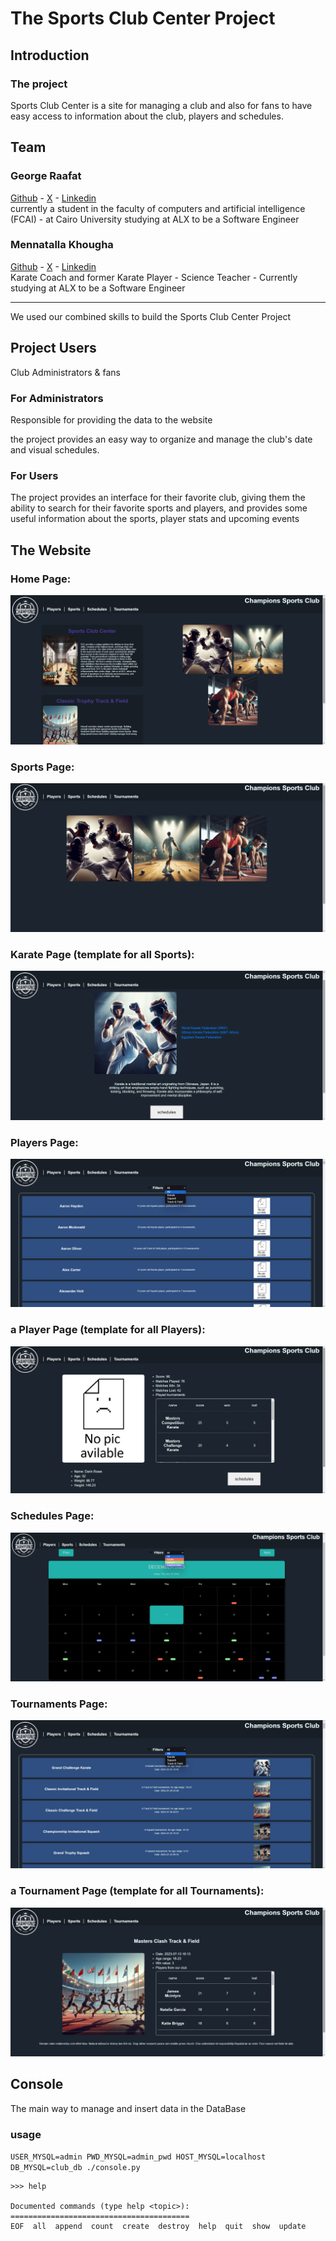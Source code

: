 # The Sports Club Center Project

## Introduction

### The project 

Sports Club Center is a site for managing a club and also for fans to have easy access to information about the club, players and schedules. 

## Team

### George Raafat
[Github](https://github.com/5XGeorgeX5) - [X](https://twitter.com/George_raafat1) - [Linkedin](https://www.linkedin.com/in/george-raafat-429047270/)  
currently a student in the faculty of computers and artificial intelligence (FCAI) - at Cairo University studying at ALX to be a Software Engineer

### Mennatalla Khougha 
[Github](https://github.com/Mennatalla-Khougha) - [X](https://twitter.com/MenmenKhougha) - [Linkedin](https://www.linkedin.com/in/mennatalla-khougha-6105a720b/)  
Karate Coach and former Karate Player - Science Teacher - Currently studying at ALX to be a Software Engineer 

---
We used our combined skills to build the Sports Club Center Project 

## Project Users

Club Administrators & fans 

### For Administrators

Responsible for providing the data to the website

the project provides an easy way to organize and manage the club's date and visual schedules.

### For Users

The project provides an interface for their favorite club, giving them the ability to search for their favorite sports and players, and provides some useful information about the sports, player stats and upcoming events

## The Website

### Home Page:

![Home Page](Website_images/home_page.png)

### Sports Page:

![Sports Page](Website_images/sports_page.png)

### Karate Page (template for all Sports):

![Karate Page](Website_images/karate_page.png)

### Players Page:

![Players Page](Website_images/players_page.png)

### a Player Page (template for all Players):

![a Player Page](Website_images/a_player_page.png)

### Schedules Page:

![Schedules Page](Website_images/schedules_page.png)

### Tournaments Page:

![Tournaments Page](Website_images/tournaments_page.png)

### a Tournament Page (template for all Tournaments):

![a Tournament Page](Website_images/a_tournament_page.png)

## Console

The main way to manage and insert data in the DataBase

### usage

`USER_MYSQL=admin PWD_MYSQL=admin_pwd HOST_MYSQL=localhost DB_MYSQL=club_db ./console.py`

```text
>>> help

Documented commands (type help <topic>):
========================================
EOF  all  append  count  create  destroy  help  quit  show  update
```